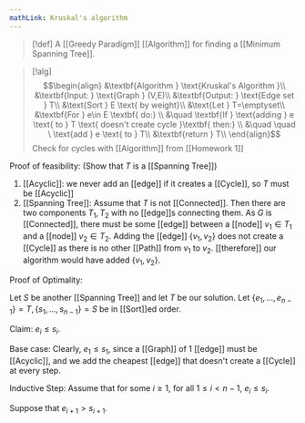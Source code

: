 ```yaml
---
mathLink: Kruskal's algorithm
---
```

>[!def]
>A [[Greedy Paradigm]] [[Algorithm]] for finding a [[Minimum Spanning Tree]].

>[!alg]
>$$\begin{align}
&\textbf{Algorithm } \text{Kruskal's Algorithm }\\
&\textbf{Input: } \text{Graph } (V,E)\\
&\textbf{Output: } \text{Edge set } T\\
&\text{Sort } E \text{ by weight}\\
&\text{Let } T=\emptyset\\
&\textbf{For } e\in E \textbf{ do:} \\
&\quad \textbf{If } \text{adding } e \text{ to } T \text{ doesn't create cycle }\textbf{ then:} \\
&\quad \quad \ \text{add } e \text{ to } T\\
&\textbf{return } T\\
\end{align}$$
Check for cycles with [[Algorithm]] from [[Homework 1]]


Proof of feasibility: (Show that $T$ is a [[Spanning Tree]])
1. [[Acyclic]]: we never add an [[edge]] if it creates a [[Cycle]], so $T$ must be [[Acyclic]]
2. [[Spanning Tree]]: Assume that $T$ is not [[Connected]]. Then there are two components $T_{1},T_{2}$ with no [[edge]]s connecting them. As $G$ is [[Connected]], there must be some [[edge]] between a [[node]] $v_{1}\in T_{1}$ and a [[node]] $v_{2}\in T_{2}$. Adding the [[edge]] $\{v_{1},v_{2}\}$ does not create a [[Cycle]] as there is no other [[Path]] from $v_{1}$ to $v_{2}$. [[therefore]] our algorithm would have added $\{v_{1},v_{2}\}$.

Proof of Optimality:

Let $S$ be another [[Spanning Tree]] and let $T$ be our solution. Let $\{e_{1},\ldots,e_{n-1}\}=T,\{s_{1},\ldots,s_{n-1}\}=S$ be in [[Sort]]ed order.

Claim: $e_{i}≤s_{i}$.

Base case: Clearly, $e_{1}≤s_{1}$, since a [[Graph]] of $1$ [[edge]] must be [[Acyclic]], and we add the cheapest [[edge]] that doesn't create a [[Cycle]] at every step.

Inductive Step: Assume that for some $i≥1$, for all $1≤i<n-1$, $e_{i}≤s_{i}$.

Suppose that $e_{i+1}>s_{i+1}$.